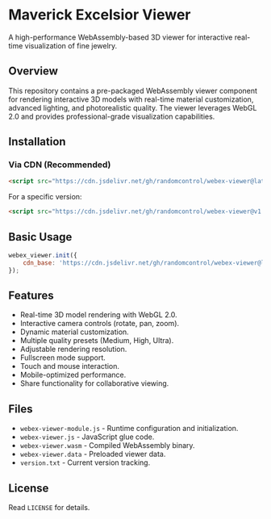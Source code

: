 # Maverick Excelsior Viewer

A high-performance WebAssembly-based 3D viewer for interactive real-time visualization of fine jewelry.

## Overview

This repository contains a pre-packaged WebAssembly viewer component for rendering interactive 3D models with real-time material customization, advanced lighting, and photorealistic quality. The viewer leverages WebGL 2.0 and provides professional-grade visualization capabilities.

## Installation

### Via CDN (Recommended)

```html
<script src="https://cdn.jsdelivr.net/gh/randomcontrol/webex-viewer@latest/webex-viewer-module.js"></script>
```

For a specific version:
```html
<script src="https://cdn.jsdelivr.net/gh/randomcontrol/webex-viewer@v1.2.0/webex-viewer-module.js"></script>
```

## Basic Usage

```javascript
webex_viewer.init({
    cdn_base: 'https://cdn.jsdelivr.net/gh/randomcontrol/webex-viewer@latest'
});
```

## Features

- Real-time 3D model rendering with WebGL 2.0.
- Interactive camera controls (rotate, pan, zoom).
- Dynamic material customization.
- Multiple quality presets (Medium, High, Ultra).
- Adjustable rendering resolution.
- Fullscreen mode support.
- Touch and mouse interaction.
- Mobile-optimized performance.
- Share functionality for collaborative viewing.

## Files

- `webex-viewer-module.js` - Runtime configuration and initialization.
- `webex-viewer.js` - JavaScript glue code.
- `webex-viewer.wasm` - Compiled WebAssembly binary.
- `webex-viewer.data` - Preloaded viewer data.
- `version.txt` - Current version tracking.

## License

Read `LICENSE` for details.
